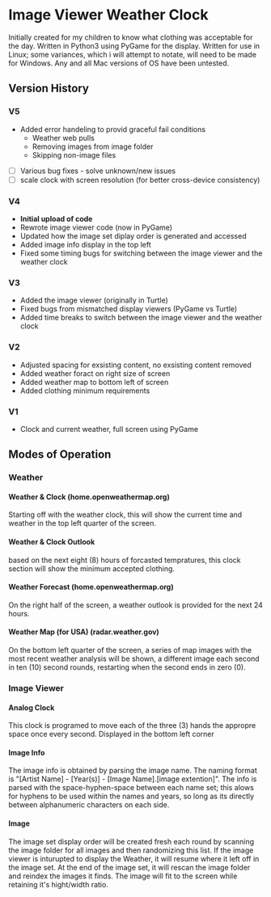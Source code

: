# Image Viewer Weather Clock
Initially created for my children to know what clothing was acceptable for the day. Written in Python3 using PyGame for the display. Written for use in Linux; some variances, which i will attempt to notate, will need to be made for Windows. Any and all Mac versions of OS have been untested.

## Version History
### V5
- Added error handeling to provid graceful fail conditions
  - Weather web pulls
  - Removing images from image folder
  - Skipping non-image files
- [ ] Various bug fixes - solve unknown/new issues
- [ ] scale clock with screen resolution (for better cross-device consistency)
### V4
- **Initial upload of code**
- Rewrote image viewer code (now in PyGame)
- Updated how the image set diplay order is generated and accessed
- Added image info display in the top left
- Fixed some timing bugs for switching between the image viewer and the weather clock
### V3
- Added the image viewer (originally in Turtle)
- Fixed bugs from mismatched display viewers (PyGame vs Turtle)
- Added time breaks to switch between the image viewer and the weather clock
### V2
- Adjusted spacing for exsisting content, no exsisting content removed
- Added weather foract on right size of screen
- Added weather map to bottom left of screen
- Added clothing minimum requirements
### V1
- Clock and current weather, full screen using PyGame

## Modes of Operation
### Weather
#### Weather & Clock (home.openweathermap.org)
Starting off with the weather clock, this will show the current time and weather in the top left quarter of the screen.
#### Weather & Clock Outlook
based on the next eight (8) hours of forcasted tempratures, this clock section will show the minimum accepted clothing.
#### Weather Forecast (home.openweathermap.org)
On the right half of the screen, a weather outlook is provided for the next 24 hours.
#### Weather Map (for USA) (radar.weather.gov)
On the bottom left quarter of the screen, a series of map images with the most recent weather analysis will be shown, a different image each second in ten (10) second rounds, restarting when the second ends in zero (0).
### Image Viewer
#### Analog Clock
This clock is programed to move each of the three (3) hands the appropre space once every second. Displayed in the bottom left corner
#### Image Info
The image info is obtained by parsing the image name. The naming format is "[Artist Name] - [Year(s)] - [Image Name].[image extention]". The info is parsed with the space-hyphen-space between each name set; this alows for hyphens to be used within the names and years, so long as its directly between alphanumeric characters on each side.
#### Image
The image set display order will be created fresh each round by scanning the image folder for all images and then randomizing this list. If the image viewer is inturupted to display the Weather, it will resume where it left off in the image set. At the end of the image set, it will rescan the image folder and reindex the images it finds. The image will fit to the screen while retaining it's hight/width ratio.
